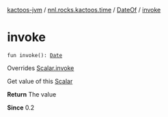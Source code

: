 [kactoos-jvm](../../index.md) / [nnl.rocks.kactoos.time](../index.md) / [DateOf](index.md) / [invoke](./invoke.md)

# invoke

`fun invoke(): `[`Date`](http://docs.oracle.com/javase/8/docs/api/java/util/Date.html)

Overrides [Scalar.invoke](../../nnl.rocks.kactoos/-scalar/invoke.md)

Get value of this [Scalar](../../nnl.rocks.kactoos/-scalar/index.md)

**Return**
The value

**Since**
0.2

